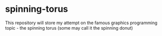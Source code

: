 # spinning-torus
This repository will store my attempt on the famous graphics programming topic - the spinning torus (some may call it the spinning donut) 
